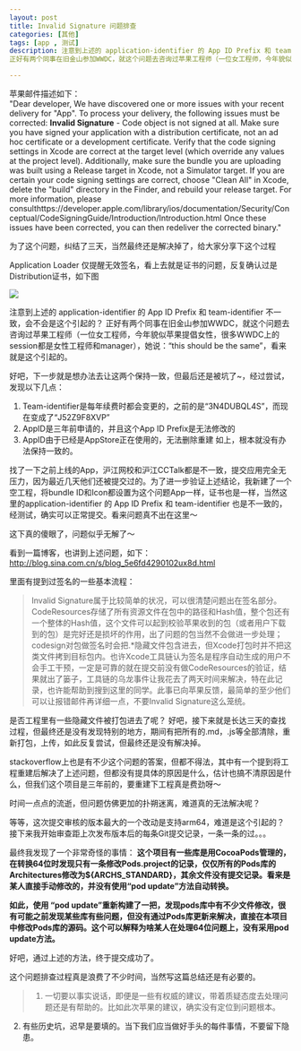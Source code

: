 ```yaml
---
layout: post
title: Invalid Signature 问题排查
categories: [其他]
tags: [app , 测试]
description: 注意到上述的 application-identifier 的 App ID Prefix 和 team-identifier 不一致，会不会是这个引起的？
正好有两个同事在旧金山参加WWDC，就这个问题去咨询过苹果工程师（一位女工程师，今年貌似苹果提倡女性，很多WWDC上的session都是女性工程师和manager），她说：“this should be the same”，看来就是这个引起的。

---
```


苹果邮件描述如下：  
"Dear developer, We have discovered one or more issues with your recent delivery for "App". To process your delivery, the following issues must be corrected: **Invalid Signature** - Code object is not signed at all. Make sure you have signed your application with a distribution certificate, not an ad hoc certificate or a development certificate. Verify that the code signing settings in Xcode are correct at the target level (which override any values at the project level). Additionally, make sure the bundle you are uploading was built using a Release target in Xcode, not a Simulator target. If you are certain your code signing settings are correct, choose "Clean All" in Xcode, delete the "build" directory in the Finder, and rebuild your release target. For more information, please consulthttps://developer.apple.com/library/ios/documentation/Security/Conceptual/CodeSigningGuide/Introduction/Introduction.html Once these issues have been corrected, you can then redeliver the corrected binary."

为了这个问题，纠结了三天，当然最终还是解决掉了，给大家分享下这个过程

Application Loader 仅提醒无效签名，看上去就是证书的问题，反复确认过是Distribution证书，如下图

![](/content/images/2015/08/invalid-signature.png)

注意到上述的 application-identifier 的 App ID Prefix 和 team-identifier 不一致，会不会是这个引起的？
正好有两个同事在旧金山参加WWDC，就这个问题去咨询过苹果工程师（一位女工程师，今年貌似苹果提倡女性，很多WWDC上的session都是女性工程师和manager），她说：“this should be the same”，看来就是这个引起的。

好吧，下一步就是想办法去让这两个保持一致，但最后还是被坑了~，经过尝试，发现以下几点：
1. Team-identifier是每年续费时都会变更的，之前的是“3N4DUBQL4S”，而现在变成了“J52Z9F8XVP”
2. AppID是三年前申请的，并且这个App ID Prefix是无法修改的
3. AppID由于已经是AppStore正在使用的，无法删除重建
如上，根本就没有办法保持一致的。

找了一下之前上线的App，沪江网校和沪江CCTalk都是不一致，提交应用完全无压力，因为最近几天他们还被提交过的。为了进一步验证上述结论，我新建了一个空工程，将bundle ID和Icon都设置为这个问题App一样，证书也是一样，当然这里的application-identifier 的 App ID Prefix 和 team-identifier 也是不一致的，经测试，确实可以正常提交。看来问题真不出在这里～

这下真的傻眼了，问题似乎无解了～

看到一篇博客，也讲到上述问题，如下：
http://blog.sina.com.cn/s/blog_5e6fd4290102ux8d.html

里面有提到过签名的一些基本流程：
>Invalid Signature属于比较简单的状况，可以很清楚问题出在签名部分。CodeResources存储了所有资源文件在包中的路径和Hash值，整个包还有一个整体的Hash值，这个文件可以起到校验苹果收到的包（或者用户下载到的包）是完好还是损坏的作用，出了问题的包当然不会做进一步处理；codesign对包做签名时会把.*隐藏文件包含进去，但Xcode打包时并不把这类文件拷到目标包内。也许Xcode工具链认为签名是程序自动生成的用户不会手工干预，一定是可靠的就在提交前没有做CodeResources的验证，结果就出了篓子，工具链的乌龙事件让我花去了两天时间来解决，特在此记录，也许能帮助到搜到这里的同学。此事已向苹果反馈，最简单的至少他们可以让报错邮件再详细一点，不要Invalid Signature这么笼统。

是否工程里有一些隐藏文件被打包进去了呢？ 好吧，接下来就是长达三天的查找过程，但最终还是没有发现特别的地方，期间有把所有的.md，.js等全部清除，重新打包，上传，如此反复尝试，但最终还是没有解决掉。

stackoverflow上也是有不少这个问题的答案，但都不得法，其中有一个提到将工程重建后解决了上述问题，但都没有提具体的原因是什么，估计也搞不清原因是什么，但我们这个项目是三年前的，要重建下工程真是费劲呀～

时间一点点的流逝，但问题仿佛更加的扑朔迷离，难道真的无法解决呢？

等等，这次提交审核的版本最大的一个改动是支持arm64，难道是这个引起的？
接下来我开始审查距上次发布版本后的每条Git提交记录，一条一条的过。。。

最终我发现了一个非常奇怪的事情：
**这个项目有一些库是用CocoaPods管理的，在转换64位时发现只有一条修改Pods.project的记录，仅仅所有的Pods库的Architectures修改为${ARCHS_STANDARD}，其余文件没有提交记录。看来是某人直接手动修改的，并没有使用“pod update”方法自动转换。**

**如此，使用 “pod update”重新构建了一把，发现pods库中有不少文件修改，很有可能之前发现某些库有些问题，但没有通过Pods库更新来解决，直接在本项目中修改Pods库的源码。这个可以解释为啥某人在处理64位问题上，没有采用pod update方法。**

好吧，通过上述的方法，终于提交成功了。

这个问题排查过程真是浪费了不少时间，当然写这篇总结还是有必要的。
>1. 一切要以事实说话，即便是一些有权威的建议，带着质疑态度去处理问题还是有帮助的。比如此次苹果的建议，确实没有定位到问题根本。
2. 有些历史坑，迟早是要填的。当下我们应当做好手头的每件事情，不要留下隐患。
